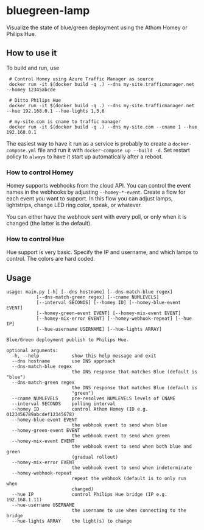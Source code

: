 # bluegreen-lamp

Visualize the state of blue/green deployment using the Athom Homey or Philips Hue.


## How to use it

To build and run, use


     # Control Homey using Azure Traffic Manager as source
     docker run -it $(docker build -q .) --dns my-site.trafficmanager.net --homey 12345abcde

     # Ditto Philips Hue
     docker run -it $(docker build -q .) --dns my-site.trafficmanager.net --hue 192.168.0.1 --hue-lights 1,3,6

     # my-site.com is cname to traffic manager
     docker run -it $(docker build -q .) --dns my-site.com --cname 1 --hue 192.168.0.1

The easiest way to have it run as a service is probably to create a `docker-compose.yml` file and run it with `docker-compose up --build -d`. Set restart policy to `always` to have it start up automatically after a reboot.

### How to control Homey

Homey supports webhooks from the cloud API. You can control the event names in the webhooks by adjusting `--homey-*-event`. Create a flow for each event you want to support. In this flow you can adjust lamps, lightstrips, change LED ring color, speak, or whatever.

You can either have the webhook sent with every poll, or only when it is changed (the latter is the default).

### How to control Hue

Hue support is very basic. Specify the IP and username, and which lamps to control. The colors are hard coded.

## Usage

    usage: main.py [-h] [--dns hostname] [--dns-match-blue regex]
               [--dns-match-green regex] [--cname NUMLEVELS]
               [--interval SECONDS] [--homey ID] [--homey-blue-event EVENT]
               [--homey-green-event EVENT] [--homey-mix-event EVENT]
               [--homey-mix-error EVENT] [--homey-webhook-repeat] [--hue IP]
               [--hue-username USERNAME] [--hue-lights ARRAY]

    Blue/Green deployment publish to Philips Hue.

    optional arguments:
      -h, --help            show this help message and exit
      --dns hostname        use DNS approach
      --dns-match-blue regex
                            the DNS response that matches Blue (default is "blue")
      --dns-match-green regex
                            the DNS response that matches Blue (default is
                            "green")
      --cname NUMLEVELS     pre-resolves NUMLEVELS levels of CNAME
      --interval SECONDS    polling interval
      --homey ID            control Athom Homey (ID e.g. 0123456789abcdef12345678)
      --homey-blue-event EVENT
                            the webhook event to send when blue
      --homey-green-event EVENT
                            the webhook event to send when green
      --homey-mix-event EVENT
                            the webhook event to send when both blue and green
                            (gradual rollout)
      --homey-mix-error EVENT
                            the webhook event to send when indeterminate
      --homey-webhook-repeat
                            repeat the webhook (default is to only run when
                            changed)
      --hue IP              control Philips Hue bridge (IP e.g. 192.168.1.11)
      --hue-username USERNAME
                            the username to use when connecting to the bridge
      --hue-lights ARRAY    the light(s) to change
